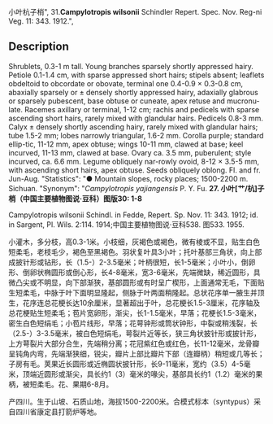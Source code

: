 小叶杭子梢",
31.**Campylotropis wilsonii** Schindler Repert. Spec. Nov. Reg-ni Veg. 11: 343. 1912.",

## Description
Shrublets, 0.3-1 m tall. Young branches sparsely shortly appressed hairy. Petiole 0.1-1.4 cm, with sparse appressed short hairs; stipels absent; leaflets obdeltoid to obcordate or obovate, terminal one 0.4-0.9 × 0.3-0.8 cm, abaxially sparsely or ± densely shortly appressed hairy, adaxially glabrous or sparsely pubescent, base obtuse or cuneate, apex retuse and mucronu-late. Racemes axillary or terminal, 1-12 cm; rachis and pedicels with sparse ascending short hairs, rarely mixed with glandular hairs. Pedicels 0.8-3 mm. Calyx ± densely shortly ascending hairy, rarely mixed with glandular hairs; tube 1.5-2 mm; lobes narrowly triangular, 1.6-2 mm. Corolla purple; standard ellip-tic, 11-12 mm, apex obtuse; wings 10-11 mm, clawed at base; keel incurved, 11-13 mm, clawed at base. Ovary ca. 3.5 mm, puberulent; style incurved, ca. 6.6 mm. Legume obliquely nar-rowly ovoid, 8-12 × 3.5-5 mm, with ascending short hairs, apex obtuse. Seeds obliquely oblong. Fl. and fr. Jun-Aug.
  "Statistics": "● Mountain slopes, rocky places; 1500-2200 m. Sichuan.
  "Synonym": "*Campylotropis yajiangensis* P. Y. Fu.
**27. 小叶[艹/杭]子梢（中国主要植物图说·豆科）图版30: 1-8**

Campylotropis wilsonii Schindl. in Fedde, Repert. Sp. Nov. 11: 343. 1912; id. in Sargent, Pl. Wils. 2:114. 1914;中国主要植物图说·豆科538. 图533. 1955.

小灌木，多分枝，高0.3-1米。小枝细，灰褐色或褐色，微有棱或不显，贴生白色短柔毛，老枝毛少，褐色至黑褐色。羽状复叶具3小叶；托叶基部三角状，向上部成披针形或钻形，长（1.5-）2-3.5毫米；叶柄很短，长1-5毫米；小叶小，倒卵形、倒卵状椭圆形或倒心形，长4-8毫米，宽3-6毫米，先端微缺，稀近圆形，具微凸尖或不明显，向下部渐狭，基部圆形或有时呈广楔形，上面通常无毛，下面贴生短柔毛，中脉于叶下面明显隆起，侧脉于叶两面稍隆起。总状花序单一腋生并顶生，花序连总花梗长达10余厘米，显著超出于叶，总花梗长1.5-3厘米，花序轴及总花梗贴生短柔毛；苞片宽卵形，渐尖，长1-1.5毫米，早落；花梗长1.5-3毫米，密生白色短绢毛；小苞片线形，早落；花萼钟形或筒状钟形，中裂或稍浅裂，长（2.5-）3-3.5毫米，被白色短绢毛，萼裂片近等长，狭三角状披针形或披针形，上方萼裂片大部分合生，先端稍分离；花冠紫红色或红色，长11-12毫米，龙骨瓣呈钝角内弯，先端渐狭细，锐尖，瓣片上部比瓣片下部（连瓣柄）稍短或几等长；子房有毛。荚果近长圆形或近椭圆状披针形，长9-11毫米，宽约（3.5）4-5毫米，顶端近圆形或渐尖，具长约1（3）毫米的喙尖，基部具长约1（1.2）毫米的果柄，被短柔毛。花、果期6-8月。

产四川。生于山坡、石质山地，海拔1500-2200米。合模式标本（syntypus）采自四川省康定县打箭炉等地。
